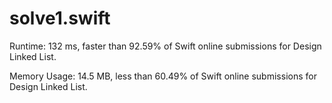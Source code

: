 # solve1.swift

Runtime: 132 ms, faster than 92.59% of Swift online submissions for Design Linked List.

Memory Usage: 14.5 MB, less than 60.49% of Swift online submissions for Design Linked List.
